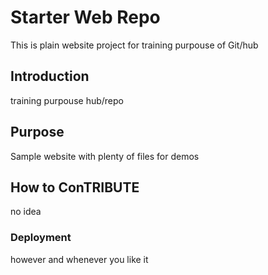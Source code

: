 # Starter Web Repo

This is plain website project for training purpouse of Git/hub

## Introduction

training purpouse hub/repo

## Purpose

Sample website with plenty of files for demos

## How to ConTRIBUTE

no idea

### Deployment

however and whenever you like it